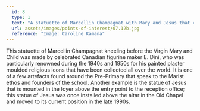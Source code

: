 ```yaml
---
  id: 8
  type: 1
  text: "A statuette of Marcellin Champagnat with Mary and Jesus that can be found in the Pre-Primary Foyer."
  url: assets/images/points-of-interest/07.12b.jpg
  reference: "Image: Caroline Kamana"
---
```

This statuette of Marcellin Champagnat kneeling before the Virgin Mary and Child was made by celebrated Canadian figurine maker E. Dini, who was particularly renowned during the 1940s and 1950s for his painted plaster moulded religious icons that have been collected all over the world. It is one of a few artefacts found around the Pre-Primary that speak to the Marist ethos and founders of the school. Another example is the statue of Jesus that is mounted in the foyer above the entry point to the reception office; this statue of Jesus was once installed above the altar in the Old Chapel and moved to its current position in the late 1990s. 
